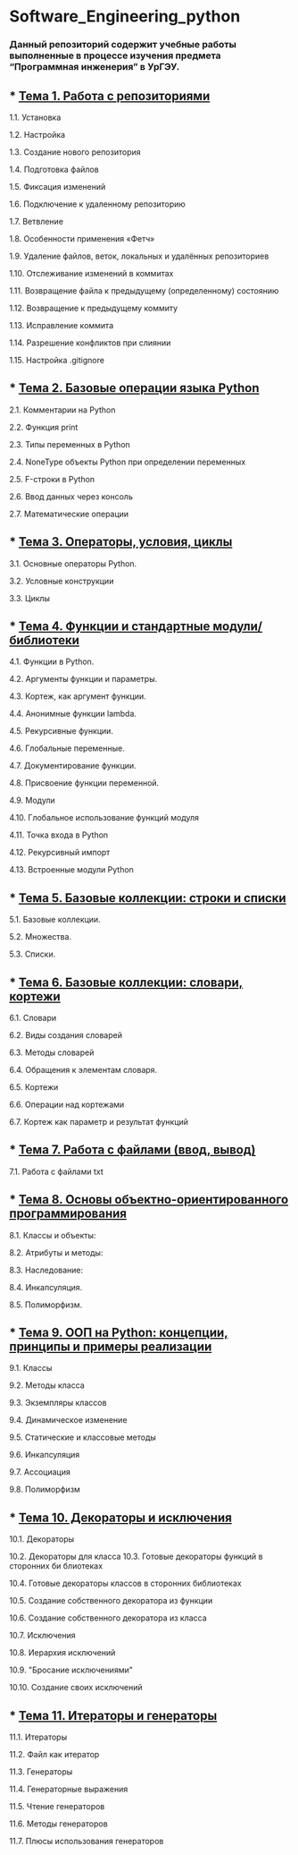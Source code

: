 # Software_Engineering_python
### Данный репозиторий содержит учебные работы выполненные в процессе изучения предмета “Программная инженерия” в УрГЭУ.


## * [Тема 1. Работа с репозиториями](https://github.com/golonr1na/Software_Engineering_python/blob/Tema_1/Tema_1.md)
1.1. Установка

1.2. Настройка

1.3. Создание нового репозитория

1.4. Подготовка файлов

1.5. Фиксация изменений

1.6. Подключение к удаленному репозиторию

1.7. Ветвление

1.8. Особенности применения «Фетч»

1.9. Удаление файлов, веток, локальных и удалённых репозиториев

1.10. Отслеживание изменений в коммитах

1.11. Возвращение файла к предыдущему (определенному) состоянию

1.12. Возвращение к предыдущему коммиту

1.13. Исправление коммита

1.14. Разрешение конфликтов при слиянии

1.15. Настройка .gitignore

## * [Тема 2. Базовые операции языка Python](https://github.com/golonr1na/Software_Engineering/blob/Тема_2/Tema_2.md)

2.1. Комментарии на Python

2.2. Функция print

2.3. Типы переменных в Python

2.4. NoneType объекты Python при определении переменных

2.5. F-строки в Python

2.6. Ввод данных через консоль

2.7. Математические операции

## * [Тема 3. Операторы, условия, циклы](https://github.com/golonr1na/Software_Engineering/blob/Тема_3/Tema_3.md)


3.1. Основные операторы Python.

3.2. Условные конструкции 

3.3. Циклы

 

## * [Тема 4. Функции и стандартные модули/библиотеки](https://github.com/golonr1na/Software_Engineering/blob/Тема_4/Tema_4.md)

4.1. Функции в Python.

4.2. Аргументы функции и параметры.

4.3. Кортеж, как аргумент функции.

4.4. Анонимные функции lambda.

4.5. Рекурсивные функции.

4.6. Глобальные переменные.

4.7. Документирование функции.

4.8. Присвоение функции переменной.

4.9. Модули

4.10. Глобальное использование функций модуля

4.11. Точка входа в Python

4.12. Рекурсивный импорт

4.13. Встроенные модули Python

## * [Тема 5. Базовые коллекции: строки и списки](https://github.com/golonr1na/Software_Engineering/blob/Тема_5/Tema_5.md)

5.1. Базовые коллекции.

5.2. Множества.

5.3. Списки.

## * [Тема 6. Базовые коллекции: словари, кортежи](https://github.com/golonr1na/Software_Engineering/blob/Тема_6/Tema_6.md)

6.1. Словари

6.2. Виды создания словарей

6.3. Методы словарей

6.4. Обращения к элементам словаря.

6.5. Кортежи

6.6. Операции над кортежами

6.7. Кортеж как параметр и результат функций

## * [Тема 7.  Работа с файлами (ввод, вывод)](https://github.com/golonr1na/Software_Engineering/blob/Тема_7/Tema_7.md)

7.1. Работа с файлами txt

## * [Тема 8.  Основы объектно-ориентированного программирования](https://github.com/golonr1na/Software_Engineering/blob/Тема_8/Tema_8.md)

8.1. Классы и объекты:

8.2. Атрибуты и методы:

8.3. Наследование:

8.4. Инкапсуляция.

8.5. Полиморфизм.

## * [Тема 9.  ООП на Python: концепции, принципы и примеры реализации](https://github.com/golonr1na/Software_Engineering/blob/Тема_9/Tema_9.md)

9.1. Классы

9.2. Методы класса

9.3. Экземпляры классов

9.4. Динамическое изменение

9.5. Статические и классовые методы

9.6. Инкапсуляция

9.7. Ассоциация

9.8. Полиморфизм

 

## * [Тема 10.  Декораторы и исключения](https://github.com/golonr1na/Software_Engineering/blob/Тема_10/Tema_10.md)

10.1. Декораторы

10.2. Декораторы для класса
10.3. Готовые декораторы функций в сторонних би
блиотеках

10.4. Готовые декораторы классов в сторонних библиотеках

10.5. Создание собственного декоратора из функции

10.6. Создание собственного декоратора из класса

10.7. Исключения 

10.8. Иерархия исключений 

10.9. "Бросание исключениями"

10.10. Создание своих исключений

## * [Тема 11.  Итераторы и генераторы](https://github.com/golonr1na/Software_Engineering/blob/Тема_11/Tema_11.md)

11.1. Итераторы

11.2. Файл как итератор

11.3. Генераторы

11.4. Генераторные выражения

11.5. Чтение генераторов

11.6. Методы генераторов

11.7. Плюсы использования генераторов
